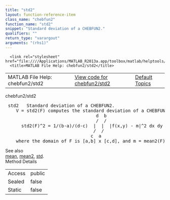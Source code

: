 ```yaml
---
title: "std2"
layout: function-reference-item
class_name: "chebfun2"
function_name: "std2"
snippet: "Standard deviation of a CHEBFUN2."
qualifiers: ""
return_type: "varargout"
arguments: "(rhs1)"
---
```


<html>
   <head>
      <meta http-equiv="Content-Type" content="text/html; charset=utf-8">
   
      <link rel="stylesheet" href="file:////Applications/MATLAB_R2013a.app/toolbox/matlab/helptools/private/helpwin.css">
      <title>MATLAB File Help: chebfun2/std2</title>
   </head>
   <body>
      <!--Single-page help-->
      <table border="0" cellspacing="0" width="100%">
         <tr class="subheader">
            <td class="headertitle">MATLAB File Help: chebfun2/std2</td>
            <td class="subheader-left"><a href="matlab:edit chebfun2/std2">View code for chebfun2/std2</a></td>
            <td class="subheader-right"><a href="matlab:helpwin">Default Topics</a></td>
         </tr>
      </table>
      <div class="title">chebfun2/std2</div>
      <div class="helptext"><pre><!--helptext --> <span class="helptopic">std2</span>   Standard deviation of a CHEBFUN2.
    V = <span class="helptopic">std2</span>(F) computes the standard deviation of a CHEBFUN2, i.e., 
                                  d  b
                                  /  /
      <span class="helptopic">std2</span>(F)^2 = 1/(b-a)/(d-c)  |  |  |f(x,y) - m|^2 dx dy
                                 /  /
                                c  a 
    where the domain of F is [a,b] x [c,d], and m = mean2(F).</pre></div><!--after help --><!--seeAlso--><div class="footerlinktitle">See also</div><div class="footerlink"> <a href="matlab:helpwin chebfun2/mean">mean</a>, <a href="matlab:helpwin chebfun2/mean2">mean2</a>, <a href="matlab:helpwin chebfun2/std">std</a>.
</div>
      <!--Method-->
      <div class="sectiontitle">Method Details</div>
      <table class="class-details">
         <tr>
            <td class="class-detail-label">Access</td>
            <td>public</td>
         </tr>
         <tr>
            <td class="class-detail-label">Sealed</td>
            <td>false</td>
         </tr>
         <tr>
            <td class="class-detail-label">Static</td>
            <td>false</td>
         </tr>
      </table>
   </body>
</html>
